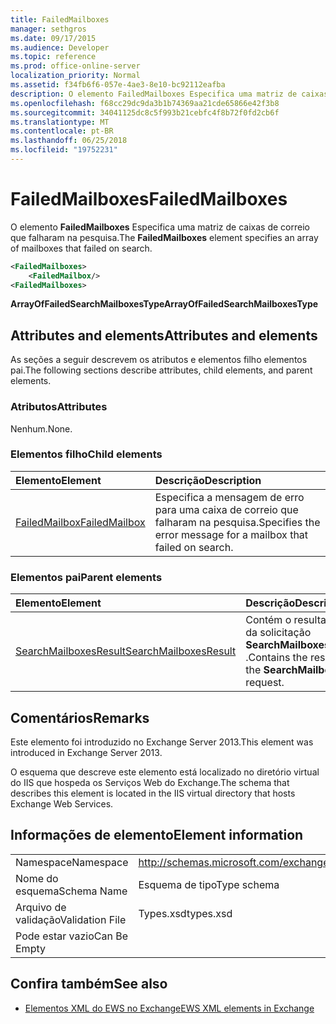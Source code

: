 ```yaml
---
title: FailedMailboxes
manager: sethgros
ms.date: 09/17/2015
ms.audience: Developer
ms.topic: reference
ms.prod: office-online-server
localization_priority: Normal
ms.assetid: f34fb6f6-057e-4ae3-8e10-bc92112eafba
description: O elemento FailedMailboxes Especifica uma matriz de caixas de correio que falharam na pesquisa.
ms.openlocfilehash: f68cc29dc9da3b1b74369aa21cde65866e42f3b8
ms.sourcegitcommit: 34041125dc8c5f993b21cebfc4f8b72f0fd2cb6f
ms.translationtype: MT
ms.contentlocale: pt-BR
ms.lasthandoff: 06/25/2018
ms.locfileid: "19752231"
---
```

# <a name="failedmailboxes"></a><span data-ttu-id="10f92-103">FailedMailboxes</span><span class="sxs-lookup"><span data-stu-id="10f92-103">FailedMailboxes</span></span>

<span data-ttu-id="10f92-104">O elemento **FailedMailboxes** Especifica uma matriz de caixas de correio que falharam na pesquisa.</span><span class="sxs-lookup"><span data-stu-id="10f92-104">The **FailedMailboxes** element specifies an array of mailboxes that failed on search.</span></span> 
  
```XML
<FailedMailboxes>
    <FailedMailbox/>
<FailedMailboxes>
```

 <span data-ttu-id="10f92-105">**ArrayOfFailedSearchMailboxesType**</span><span class="sxs-lookup"><span data-stu-id="10f92-105">**ArrayOfFailedSearchMailboxesType**</span></span>
## <a name="attributes-and-elements"></a><span data-ttu-id="10f92-106">Attributes and elements</span><span class="sxs-lookup"><span data-stu-id="10f92-106">Attributes and elements</span></span>

<span data-ttu-id="10f92-107">As seções a seguir descrevem os atributos e elementos filho elementos pai.</span><span class="sxs-lookup"><span data-stu-id="10f92-107">The following sections describe attributes, child elements, and parent elements.</span></span>
  
### <a name="attributes"></a><span data-ttu-id="10f92-108">Atributos</span><span class="sxs-lookup"><span data-stu-id="10f92-108">Attributes</span></span>

<span data-ttu-id="10f92-109">Nenhum.</span><span class="sxs-lookup"><span data-stu-id="10f92-109">None.</span></span>
  
### <a name="child-elements"></a><span data-ttu-id="10f92-110">Elementos filho</span><span class="sxs-lookup"><span data-stu-id="10f92-110">Child elements</span></span>

|<span data-ttu-id="10f92-111">**Elemento**</span><span class="sxs-lookup"><span data-stu-id="10f92-111">**Element**</span></span>|<span data-ttu-id="10f92-112">**Descrição**</span><span class="sxs-lookup"><span data-stu-id="10f92-112">**Description**</span></span>|
|:-----|:-----|
|[<span data-ttu-id="10f92-113">FailedMailbox</span><span class="sxs-lookup"><span data-stu-id="10f92-113">FailedMailbox</span></span>](failedmailbox.md) <br/> |<span data-ttu-id="10f92-114">Especifica a mensagem de erro para uma caixa de correio que falharam na pesquisa.</span><span class="sxs-lookup"><span data-stu-id="10f92-114">Specifies the error message for a mailbox that failed on search.</span></span>  <br/> |
   
### <a name="parent-elements"></a><span data-ttu-id="10f92-115">Elementos pai</span><span class="sxs-lookup"><span data-stu-id="10f92-115">Parent elements</span></span>

|<span data-ttu-id="10f92-116">**Elemento**</span><span class="sxs-lookup"><span data-stu-id="10f92-116">**Element**</span></span>|<span data-ttu-id="10f92-117">**Descrição**</span><span class="sxs-lookup"><span data-stu-id="10f92-117">**Description**</span></span>|
|:-----|:-----|
|[<span data-ttu-id="10f92-118">SearchMailboxesResult</span><span class="sxs-lookup"><span data-stu-id="10f92-118">SearchMailboxesResult</span></span>](searchmailboxesresult.md) <br/> |<span data-ttu-id="10f92-119">Contém o resultado da solicitação **SearchMailboxes** .</span><span class="sxs-lookup"><span data-stu-id="10f92-119">Contains the result of the **SearchMailboxes** request.</span></span>  <br/> |
   
## <a name="remarks"></a><span data-ttu-id="10f92-120">Comentários</span><span class="sxs-lookup"><span data-stu-id="10f92-120">Remarks</span></span>

<span data-ttu-id="10f92-121">Este elemento foi introduzido no Exchange Server 2013.</span><span class="sxs-lookup"><span data-stu-id="10f92-121">This element was introduced in Exchange Server 2013.</span></span>
  
<span data-ttu-id="10f92-122">O esquema que descreve este elemento está localizado no diretório virtual do IIS que hospeda os Serviços Web do Exchange.</span><span class="sxs-lookup"><span data-stu-id="10f92-122">The schema that describes this element is located in the IIS virtual directory that hosts Exchange Web Services.</span></span>
  
## <a name="element-information"></a><span data-ttu-id="10f92-123">Informações de elemento</span><span class="sxs-lookup"><span data-stu-id="10f92-123">Element information</span></span>

|||
|:-----|:-----|
|<span data-ttu-id="10f92-124">Namespace</span><span class="sxs-lookup"><span data-stu-id="10f92-124">Namespace</span></span>  <br/> |http://schemas.microsoft.com/exchange/services/2006/types  <br/> |
|<span data-ttu-id="10f92-125">Nome do esquema</span><span class="sxs-lookup"><span data-stu-id="10f92-125">Schema Name</span></span>  <br/> |<span data-ttu-id="10f92-126">Esquema de tipo</span><span class="sxs-lookup"><span data-stu-id="10f92-126">Type schema</span></span>  <br/> |
|<span data-ttu-id="10f92-127">Arquivo de validação</span><span class="sxs-lookup"><span data-stu-id="10f92-127">Validation File</span></span>  <br/> |<span data-ttu-id="10f92-128">Types.xsd</span><span class="sxs-lookup"><span data-stu-id="10f92-128">types.xsd</span></span>  <br/> |
|<span data-ttu-id="10f92-129">Pode estar vazio</span><span class="sxs-lookup"><span data-stu-id="10f92-129">Can Be Empty</span></span>  <br/> ||
   
## <a name="see-also"></a><span data-ttu-id="10f92-130">Confira também</span><span class="sxs-lookup"><span data-stu-id="10f92-130">See also</span></span>



- [<span data-ttu-id="10f92-131">Elementos XML do EWS no Exchange</span><span class="sxs-lookup"><span data-stu-id="10f92-131">EWS XML elements in Exchange</span></span>](ews-xml-elements-in-exchange.md)

